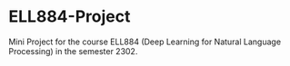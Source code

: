 # ELL884-Project
Mini Project for the course ELL884 (Deep Learning for Natural Language Processing) in the semester 2302.
